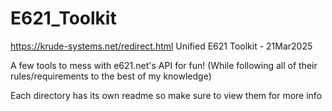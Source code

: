 # E621_Toolkit
https://krude-systems.net/redirect.html
Unified E621 Toolkit - 21Mar2025


A few tools to mess with e621.net's API for fun! (While following all of their rules/requirements to the best of my knowledge)

Each directory has its own readme so make sure to view them for more info
